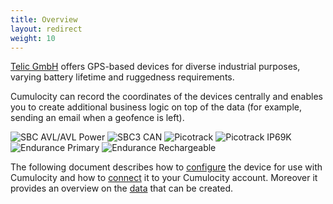 ```yaml
---
title: Overview
layout: redirect
weight: 10
---
```


[Telic GmbH](http://www.telic.de/en/) offers GPS-based devices for diverse industrial purposes, varying battery lifetime and ruggedness requirements. 

Cumulocity can record the coordinates of the devices centrally and enables you to create additional business logic on top of the data (for example, sending an email when a geofence is left).

<img src="/guides/images/devices/telic/sbc_avl_m.jpg" alt="SBC AVL/AVL Power" style="display: inline">
<img src="/guides/images/devices/telic/sbc3_can.jpg" alt="SBC3 CAN" style="display: inline">
<img src="/guides/images/devices/telic/picotrack.jpg" alt="Picotrack" style="display: inline">
<img src="/guides/images/devices/telic/picotrack_ip69k.jpg" alt="Picotrack IP69K" style="display: inline">
<img src="/guides/images/devices/telic/endurance_primary.jpg" alt="Endurance Primary" style="display: inline">
<img src="/guides/images/devices/telic/endurance.jpg" alt="Endurance Rechargeable" style="display: inline">

The following document describes how to [configure](/guides/devices/telic#configuration) the device for use with Cumulocity and how to [connect](/guides/devices/telic#connection) it to your Cumulocity account. Moreover it provides an overview on the [data](/guides/devices/telic#data) that can be created.